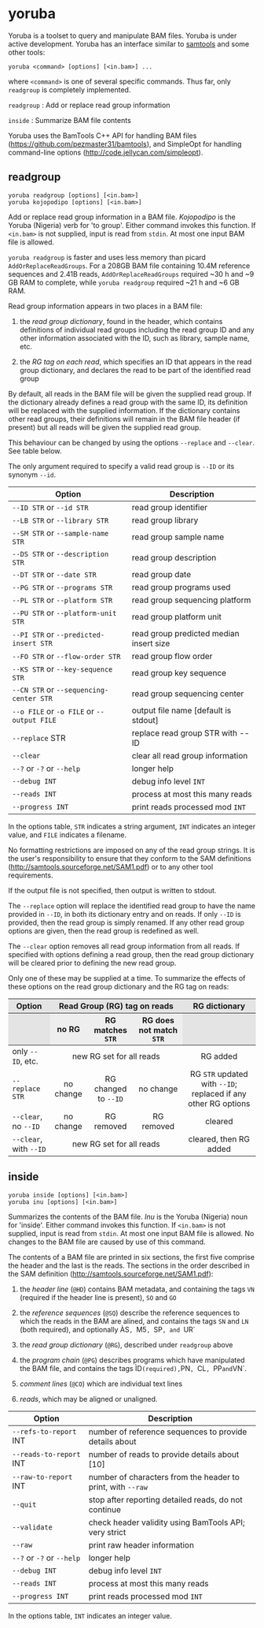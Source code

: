 yoruba
======

Yoruba is a toolset to query and manipulate BAM files.  Yoruba is under active
development.  Yoruba has an interface similar to [samtools](http://samtools.sourceforge.net)
and some other tools:

    yoruba <command> [options] [<in.bam>] ...

where `<command>` is one of several specific commands.  Thus far, only `readgroup`
is completely implemented.

`readgroup`
: Add or replace read group information

`inside`
: Summarize BAM file contents

Yoruba uses the BamTools C++ API for handling BAM files
(<https://github.com/pezmaster31/bamtools>), and SimpleOpt for handling
command-line options (<http://code.jellycan.com/simpleopt>).


readgroup
---------

    yoruba readgroup [options] [<in.bam>]
    yoruba kojopodipo [options] [<in.bam>]

Add or replace read group information in a BAM file.  *Kojopodipo* is the
Yoruba (Nigeria) verb for 'to group'.  Either command invokes this function.  If
`<in.bam>` is not supplied, input is read from `stdin`.  At most one input BAM
file is allowed.

`yoruba readgroup` is faster and uses less memory than picard `AddOrReplaceReadGroups`.
For a 208GB BAM file containing 10.4M reference sequences and 2.41B reads, 
`AddOrReplaceReadGroups` required ~30 h and ~9 GB RAM to complete, while `yoruba readgroup`
required ~21 h and ~6 GB RAM. 

Read group information appears in two places in a BAM file:

1. the *read group dictionary*, found in the header, which contains definitions
   of individual read groups including the read group ID and any other
   information associated with the ID, such as library, sample name, etc.

2. the *RG tag on each read*, which specifies an ID that appears in the read
   group dictionary, and declares the read to be part of the identified read
   group

By default, all reads in the BAM file will be given the supplied read group.
If the dictionary already defines a read group with the same ID, its definition
will be replaced with the supplied information.  If the dictionary contains
other read groups, their definitions will remain in the BAM file header (if
present) but all reads will be given the supplied read group.

This behaviour can be changed by using the options `--replace` and `--clear`.
See table below.

The only argument required to specify a valid read group is `--ID` or its
synonym `--id`.

| Option                                     | Description |
|--------------------------------------------|-------------|
| `--ID STR` or `--id STR`                   | read group identifier |
| `--LB STR` or `--library STR`              | read group library |
| `--SM STR` or `--sample-name STR`          | read group sample name |
| `--DS STR` or `--description STR`          | read group description |
| `--DT STR` or `--date STR`                 | read group date |
| `--PG STR` or `--programs STR`             | read group programs used |
| `--PL STR` or `--platform STR`             | read group sequencing platform |
| `--PU STR` or `--platform-unit STR`        | read group platform unit |
| `--PI STR` or `--predicted-insert STR`     | read group predicted median insert size |
| `--FO STR` or `--flow-order STR`           | read group flow order |
| `--KS STR` or `--key-sequence STR`         | read group key sequence |
| `--CN STR` or `--sequencing-center STR`    | read group sequencing center |
| `--o FILE` or `-o FILE` or `--output FILE` | output file name [default is stdout] |
| `--replace` STR                            | replace read group STR with --ID
| `--clear`                                  | clear all read group information |
| `--?` or `-?` or `--help`                  | longer help |
| `--debug INT`                              | debug info level `INT` |
| `--reads INT`                              | process at most this many reads |
| `--progress INT`                           | print reads processed mod `INT` |

In the options table, `STR` indicates a string argument, `INT` indicates an
integer value, and `FILE` indicates a filename.

No formatting restrictions are imposed on any of the read group strings. It is
the user's responsibility to ensure that they conform to the SAM definitions
(<http://samtools.sourceforge.net/SAM1.pdf>) or to any other tool requirements.

If the output file is not specified, then output is written to stdout.

The `--replace` option will replace the identified read group to have the name
provided in `--ID`, in both its dictionary entry and on reads.  If only `--ID`
is provided, then the read group is simply renamed.  If any other read group
options are given, then the read group is redefined as well.

The `--clear` option removes all read group information from all reads.  If
specified with options defining a read group, then the read group dictionary
will be cleared prior to defining the new read group.

Only one of these may be supplied at a time.  To summarize the effects of these
options on the read group dictionary and the RG tag on reads:

<table>
<thead>
<tr bgcolor="#e4e4e4">
  <th bgcolor="#e4e4e4">Option</th>
  <th align="center" colspan="3" bgcolor="#e4e4e4">Read Group (RG) tag on reads</th>
  <th bgcolor="#e4e4e4">RG dictionary</th>
</tr>
<tr>
  <th bgcolor="#e4e4e4"></th>
  <th bgcolor="#eeeeee">no RG</th>
  <th bgcolor="#eeeeee">RG matches <code>STR</code></th>
  <th bgcolor="#eeeeee">RG does not match <code>STR</code></th>
  <th bgcolor="#e4e4e4"></th>
</tr>
</thead>
<tbody>
<tr>
  <td>only <code>--ID</code>, etc.</td>
  <td align="center" colspan="3">new RG set for all reads</td>
  <td align="center">RG added</td>
</tr>
<tr>
  <td><code>--replace STR</code></td>
  <td align="center">no change</td>
  <td align="center">RG changed to <code>--ID</code></td>
  <td align="center">no change</td>
  <td align="center">RG <code>STR</code> updated with <code>--ID</code>; replaced if any other RG options</td>
</tr>
<tr>
  <td><code>--clear</code>, no <code>--ID</code></td>
  <td align="center">no change</td>
  <td align="center">RG removed</td>
  <td align="center">RG removed</td>
  <td align="center">cleared</td>
</tr>
<tr>
  <td><code>--clear</code>, with <code>--ID</code></td>
  <td align="center" colspan="3">new RG set for all reads</td>
  <td align="center">cleared, then RG added</td>
</tr>
</tbody>
</table>



inside
------

    yoruba inside [options] [<in.bam>]
    yoruba inu [options] [<in.bam>]

Summarizes the contents of the BAM file.  *Inu* is the Yoruba (Nigeria) noun
for 'inside'.  Either command invokes this function.  If `<in.bam>` is not
supplied, input is read from `stdin`.  At most one input BAM file is allowed.
No changes to the BAM file are caused by use of this command.

The contents of a BAM file are printed in six sections, the first five comprise
the header and the last is the reads.  The sections in the order described
in the SAM definition (<http://samtools.sourceforge.net/SAM1.pdf>):

1. the *header line* (`@HD`) contains BAM metadata, and containing the tags
   `VN` (required if the header line is present), `SO` and `GO`

2. the *reference sequences* (`@SQ`) describe the reference sequences to which
   the reads in the BAM are alined, and contains the tags `SN` and `LN` (both
   required), and optionally ÀS`, `M5`, `SP`, and `UR`

3. the *read group dictionary* (`@RG`), described under `readgroup` above

4. the *program chain* (`@PG`) describes programs which have manipulated the
   BAM file, and contains the tags ÌD` (required), `PN`, `CL`, `PP` and `VN`.
   
5. *comment lines* (`@CO`) which are individual text lines

6. *reads*, which may be aligned or unaligned.


| Option                     | Description |
|----------------------------|-------------|
| `--refs-to-report` INT     | number of reference sequences to provide details about |
| `--reads-to-report` INT    | number of reads to provide details about [10] |
| `--raw-to-report` INT      | number of characters from the header to print, with `--raw` |
| `--quit`                   | stop after reporting detailed reads, do not continue |
| `--validate`               | check header validity using BamTools API; very strict |
| `--raw`                    | print raw header information |
| `--?` or `-?` or `--help`  | longer help |
| `--debug INT`              | debug info level `INT` |
| `--reads INT`              | process at most this many reads |
| `--progress INT`           | print reads processed mod `INT` |

In the options table, `INT` indicates an integer value.


